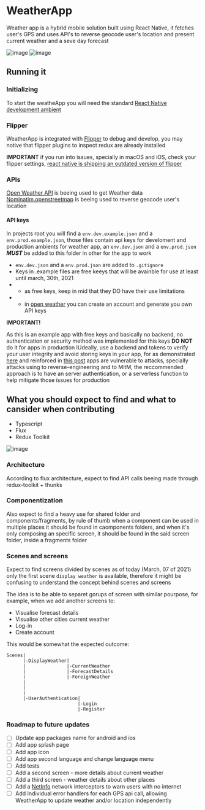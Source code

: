 # WeatherApp

Weather app is a hybrid mobile solution built using React Native, it fetches user's GPS and uses API's to reverse geocode user's location and present current weather and a seve day forecast

![image](https://user-images.githubusercontent.com/50939810/110226676-1117c580-7ed0-11eb-8beb-14d97b233693.png) ![image](https://user-images.githubusercontent.com/50939810/110231597-6e733d00-7ef7-11eb-851e-a2bb83b1245d.png)

## Running it

### Initializing

To start the weatheApp you will need the standard [React Native development ambient](https://reactnative.dev/docs/environment-setup "React Native Getting Started")

### Flipper

WeatherApp is integrated with [Flipper](https://fbflipper.com/ "Flipper Website") to debug and develop, you may notive that flipper plugins to inspect redux are already installed

**IMPORTANT** if you run into issues, specially in macOS and iOS, check your flipper settings, [react native is shipping an outdated version of flipper](https://fbflipper.com/docs/getting-started/react-native/ "React native and flipper version")

### APIs

[Open Weather API](https://openweathermap.org/api "Open weather home") is beeing used to get Weather data
[Nominatim.openstreetmap](https://nominatim.openstreetmap.org/ui/search.html "Nominatim home") is beeing used to reverse geocode user's location

#### API keys
 
In projects root you will find a `env.dev.example.json` and a `env.prod.example.json`, those files contain api keys for develoment and production ambients for weather app, an `env.dev.json` and a `env.prod.json` ***MUST*** be added to this folder in other for the app to work
* `env.dev.json` and a `env.prod.json` are added to `.gitignore`
* Keys in .example files are free keeys that will be avainble for use at least until march, 30th, 2021
* * as free keys, keep in mid that they DO have their use limitations
* * in [open weather](https://openweathermap.org/api) you can create an account and generate you own API keys

****IMPORTANT!****

As this is an example app with free keys and basically no backend, no authentication or security method was implemented for this keys **DO NOT** do it for apps in production
IUdeally, use a backend and tokens to verify your user integrity and avoid storing keys in your app, for as demonstrated [here](https://blog.approov.io/how-to-extract-an-api-key-from-a-mobile-app-with-static-binary-analysis) and reinforced in [this post](https://stackoverflow.com/questions/56619034/storing-api-keys/56935866) apps are vulnerable to attacks, specially attacks using to reverse-engineering and to MitM, the reccommended approach is to have an server authentication, or a serverless function to help mitigate those issues for production

## What you should expect to find and what to cansider when contributing

* Typescript
* Flux
* Redux Toolkit

![image](https://user-images.githubusercontent.com/50939810/110233989-aa61ce80-7f06-11eb-9104-45b2b9cdde55.png)

### Architecture

According to flux architecture, expect to find API calls beeing made through redux-toolkit + thunks

### Componentization

Also expect to find a heavy use for shared folder and components/fragments, by rule of thumb when a component can be used in multiple places it should be found in caomponents folders, and when it's only composing an specific screen, it should be found in the said screen folder, inside a fragments folder


### Scenes and screens

Expect to find screens divided by scenes as of today (March, 07 of 2021) only the first scene `display weather` is available, therefore it might be confusing to understand the concept behind scenes and screens

The idea is to be able to separet gorups of screen with similar pourpose, for example, when we add another screens to:
* Visualise forecast details
* Visualise other cities current weather
* Log-in
* Create account

This would be somewhat the expected outcome:

```
Scenes|
      |-DisplayWeather|
      |               |-CurrentWeather
      |               |-ForecastDetails
      |               |-ForeignWeather
      |
      |
      |
      |-UserAuthentication|
                          |-Login
                          |-Register
```

### Roadmap to future updates

- [ ] Update app packages name for android and ios
- [ ] Add app splash page
- [ ] Add app icon
- [ ] Add app second language and change language menu
- [ ] Add tests
- [ ] Add a second screen - more details about current weather
- [ ] Add a third screen - weather details about other places
- [ ] Add a [NetInfo](https://www.npmjs.com/package/@react-native-community/netinfo, "Net info package") network interceptors to warn users with no internet
- [ ] Add Individual error handlers for each GPS api call, allowing WeatherApp to update weather and/or location independently
